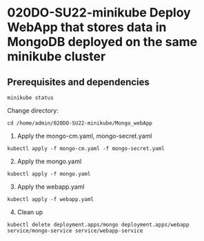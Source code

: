 # 020DO-SU22-minikube Deploy WebApp that stores data in MongoDB deployed on the same minikube cluster
 
## Prerequisites and dependencies
```
minikube status
```

Change directory:
```
cd /home/admin/020DO-SU22-minikube/Mongo_webApp
```

1. Apply the mongo-cm.yaml, mongo-secret.yaml

```
kubectl apply -f mongo-cm.yaml -f mongo-secret.yaml
```
2. Apply the mongo.yaml

```
kubectl apply -f mongo.yaml
```
3. Apply the webapp.yaml

```
kubectl apply -f webapp.yaml
```

4. Clean up

```
kubectl delete deployment.apps/mongo deployment.apps/webapp service/mongo-service service/webapp-service
```
